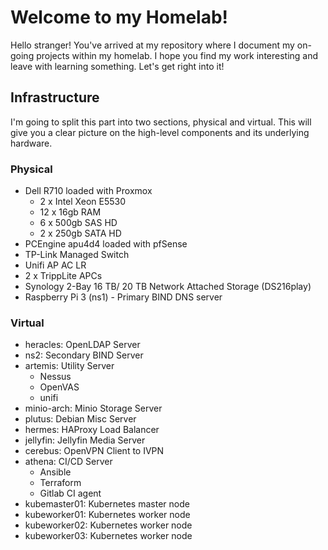 # Welcome to my Homelab!

Hello stranger! You've arrived at my repository where I document my on-going projects within my homelab. I hope you find my work interesting and leave with learning something. Let's get right into it!

## Infrastructure

I'm going to split this part into two sections, physical and virtual. This will give you a clear picture on the high-level components and its underlying hardware.

### Physical

- Dell R710 loaded with Proxmox
  * 2 x Intel Xeon E5530
  * 12 x 16gb RAM
  * 6 x 500gb SAS HD
  * 2 x 250gb SATA HD
- PCEngine apu4d4 loaded with pfSense
- TP-Link Managed Switch
- Unifi AP AC LR
- 2 x TrippLite APCs
- Synology 2-Bay 16 TB/ 20 TB Network Attached Storage (DS216play)
- Raspberry Pi 3 (ns1) - Primary BIND DNS server

### Virtual

- heracles: OpenLDAP Server
- ns2: Secondary BIND Server
- artemis: Utility Server
  * Nessus
  * OpenVAS
  * unifi
- minio-arch: Minio Storage Server
- plutus: Debian Misc Server
- hermes: HAProxy Load Balancer
- jellyfin: Jellyfin Media Server
- cerebus: OpenVPN Client to IVPN
- athena: CI/CD Server
  * Ansible
  * Terraform
  * Gitlab CI agent
- kubemaster01: Kubernetes master node
- kubeworker01: Kubernetes worker node
- kubeworker02: Kubernetes worker node
- kubeworker03: Kubernetes worker node
